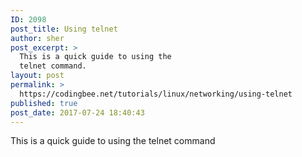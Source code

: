 ```yaml
---
ID: 2098
post_title: Using telnet
author: sher
post_excerpt: >
  This is a quick guide to using the
  telnet command.
layout: post
permalink: >
  https://codingbee.net/tutorials/linux/networking/using-telnet
published: true
post_date: 2017-07-24 18:40:43
---
```

This is a quick guide to using the telnet command
